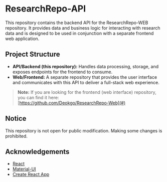 # ResearchRepo-API

This repository contains the backend API for the ResearchRepo-WEB repository. It provides data and business logic for interacting with research data and is designed to be used in conjunction with a separate frontend web application.

## Project Structure

- **API/Backend (this repository):** Handles data processing, storage, and exposes endpoints for the frontend to consume.
- **Web/Frontend:** A separate repository that provides the user interface and communicates with this API to deliver a full-stack web experience.

> **Note:** If you are looking for the frontend (web interface) repository, you can find it here:  
> [https://github.com/Deokgo/ResearchRepo-Web](#)  

## Notice

This repository is not open for public modification. Making some changes is prohibited.

## Acknowledgements

- [React](https://reactjs.org/)
- [Material-UI](https://mui.com/)
- [Create React App](https://github.com/facebook/create-react-app)
